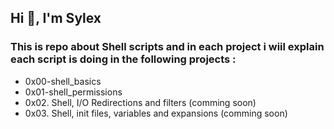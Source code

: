 ## Hi 👋, I'm Sylex
### This is repo about Shell scripts and in each project i wiil explain each script is doing in the following projects :
* 0x00-shell_basics
* 0x01-shell_permissions
* 0x02. Shell, I/O Redirections and filters (comming soon)
* 0x03. Shell, init files, variables and expansions (comming soon)
